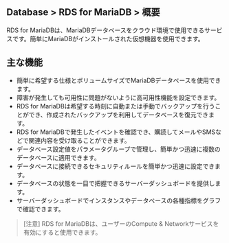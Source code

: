 ## Database > RDS for MariaDB > 概要

RDS for MariaDBは、MariaDBデータベースをクラウド環境で使用できるサービスです。簡単にMariaDBがインストールされた仮想機器を使用できます。

## 主な機能

* 簡単に希望する仕様とボリュームサイズでMariaDBデータベースを使用できます。
* 障害が発生しても可用性に問題がないように高可用性機能を設定できます。
* RDS for MariaDBは希望する時刻に自動または手動でバックアップを行うことができ、作成されたバックアップを利用してデータベースを復元できます。
* RDS for MariaDBで発生したイベントを確認でき、購読してメールやSMSなどで関連内容を受け取ることができます。
* データベース設定値をパラメータグループで管理し、簡単かつ迅速に複数のデータベースに適用できます。
* データベースに接続できるセキュリティルールを簡単かつ迅速に設定できます。
* データベースの状態を一目で把握できるサーバーダッシュボードを提供します。
* サーバーダッシュボードでインスタンスやデータベースの各種指標をグラフで確認できます。

> [注意]
> RDS for MariaDBは、ユーザーのCompute & Networkサービスを有効にすると使用できます。
